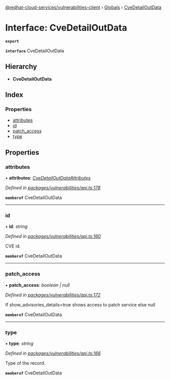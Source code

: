 [@redhat-cloud-services/vulnerabilities-client](../README.md) › [Globals](../globals.md) › [CveDetailOutData](cvedetailoutdata.md)

# Interface: CveDetailOutData

**`export`** 

**`interface`** CveDetailOutData

## Hierarchy

* **CveDetailOutData**

## Index

### Properties

* [attributes](cvedetailoutdata.md#attributes)
* [id](cvedetailoutdata.md#id)
* [patch_access](cvedetailoutdata.md#patch_access)
* [type](cvedetailoutdata.md#type)

## Properties

###  attributes

• **attributes**: *[CveDetailOutDataAttributes](cvedetailoutdataattributes.md)*

*Defined in [packages/vulnerabilities/api.ts:178](https://github.com/fhlavac/javascript-clients/blob/master/packages/vulnerabilities/api.ts#L178)*

**`memberof`** CveDetailOutData

___

###  id

• **id**: *string*

*Defined in [packages/vulnerabilities/api.ts:160](https://github.com/fhlavac/javascript-clients/blob/master/packages/vulnerabilities/api.ts#L160)*

CVE id.

**`memberof`** CveDetailOutData

___

###  patch_access

• **patch_access**: *boolean | null*

*Defined in [packages/vulnerabilities/api.ts:172](https://github.com/fhlavac/javascript-clients/blob/master/packages/vulnerabilities/api.ts#L172)*

If show_advisories_details=true shows access to patch service else null

**`memberof`** CveDetailOutData

___

###  type

• **type**: *string*

*Defined in [packages/vulnerabilities/api.ts:166](https://github.com/fhlavac/javascript-clients/blob/master/packages/vulnerabilities/api.ts#L166)*

Type of the record.

**`memberof`** CveDetailOutData
